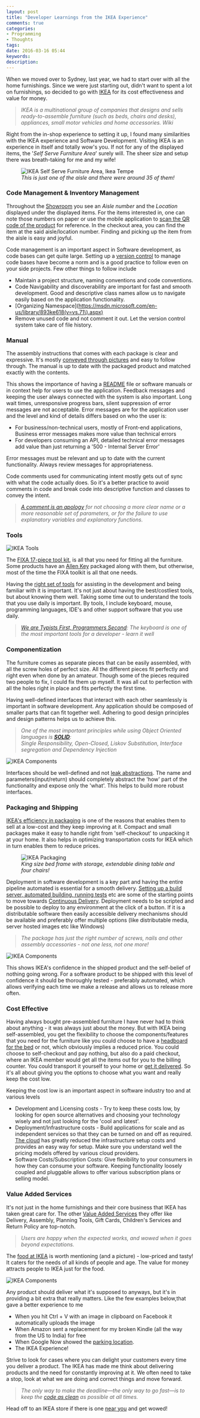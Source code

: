 ```yaml
---
layout: post
title: "Developer Learnings from the IKEA Experience"
comments: true
categories: 
- Programming
- Thoughts
tags: 
date: 2016-03-16 05:44
keywords: 
description: 
---
```


When we moved over to Sydney, last year, we had to start over with all the home furnishings. Since we were just starting out, didn't want to spent a lot on furnishings, so decided to go with [IKEA](http://www.ikea.com/au/en/?cid=au|ps|branded|brand|google|ikea_australia) for its cost effectiveness and value for money. 

> *IKEA is a multinational group of companies that designs and sells ready-to-assemble furniture (such as beds, chairs and desks), appliances, small motor vehicles and home accessories. <span class="right">Wiki</span>*

Right from the in-shop experience to setting it up, I found many similarities with the IKEA experience and Software Development. Visiting IKEA is an experience in itself and totally wow's you. If not for any of the displayed items, the '*Self Serve Furniture Area*' surely will. The sheer size and setup there was breath-taking for me and my wife!

<figure>
    <img alt="IKEA Self Serve Furniture Area, Ikea Tempe" src="{{ site.images_root}}/ikea_self_serve_furniture_area.jpg" />
    <figcaption><em>This is just one of the aisle and there were around 35 of them!</em></figcaption>
</figure>

### Code Management & Inventory Management ###

Throughout the [Showroom](https://shoutsfromtheabyss.files.wordpress.com/2013/06/ikea-map.jpg) you see an *Aisle number* and the *Location* displayed under the displayed items. For the items interested in, one can note those numbers on paper or use the mobile application to [scan the QR code of the product](http://www.ikea.com/ms/en_KR/customer-service/apps/mobile_app_14.html) for reference. In the checkout area, you can find the item at the said aisle/location number. Finding and picking up the item from the aisle is easy and joyful. 

Code management is an important aspect in Software development, as code bases can get quite large. Setting up a [version control](https://github.com/) to manage code bases have become a norm and is a good practice to follow even on your side projects. Few other things to follow include

- Maintain a project structure, naming conventions and code conventions. 
- Code Navigability and discoverability are important for fast and smooth development. Good and descriptive class names allow us to navigate easily based on the application functionality.
- [Organizing Namespace](https://msdn.microsoft.com/en-us/library/893ke618(v=vs.71\).aspx) 
- Remove unused code and not comment it out. Let the version control system take care of file history.

### Manual ###

The assembly instructions that comes with each package is clear and expressive. It's mostly [conveyed through pictures](http://www.ikea.com/au/en/assembly_instructions/malm-desk__AA-516949-7_pub.pdf) and easy to follow through. The manual is up to date with the packaged product and matched exactly with the contents. 

This shows the importance of having a [README](https://en.wikipedia.org/wiki/README) file or software manuals or in context help for users to use the application. Feedback messages and keeping the user always connected with the system is also important. Long wait times, unresponsive progress bars, silent suppression of error messages are not acceptable. Error messages are for the application user and the level and kind of details differs based on who the user is:

- For business/non-technical users, mostly of Front-end applications, Business error messages makes more value than technical errors
- For developers consuming an API, detailed technical error messages add value than just returning a '500 - Internal Server Error'

Error messages must be relevant and up to date with the current functionality. Always review messages for appropriateness.

Code comments used for communicating intent mostly gets out of sync with what the code actually does. So it's a better practice to avoid comments in code and break code into descriptive function and classes to convey the intent.

>*[A comment is an apology](http://butunclebob.com/ArticleS.TimOttinger.ApologizeIncode) for not choosing a more clear name or a more reasonable set of parameters, or for the failure to use explanatory variables and explanatory functions.*

### Tools ###

<img class="left" alt="IKEA Tools" src="{{ site.images_root}}/ikea_tools.jpg" />

The [FIXA 17-piece tool kit](http://www.ikea.com/us/en/catalog/products/00169254/), is all that you need for fitting all the furniture. Some products have an [Allen Key](https://en.wikipedia.org/wiki/Hex_key) packaged along with them, but otherwise, most of the time the FIXA toolkit is all that one needs.

Having the [right set of tools](http://www.rahulpnath.com/blog/tools-that-I-use/) for assisting in the development and being familiar with it is important.  It's not just about having the best/costliest tools, but about knowing them well. Taking some time out to understand the tools that you use daily is important. By tools, I include keyboard, mouse, programming languages, IDE's and other support software that you use daily. 

<div style="clear: both;"></div>

> *[We are Typists First, Programmers Second](http://blog.codinghorror.com/we-are-typists-first-programmers-second/): The keyboard is one of the most important tools for a developer - learn it well*

### Componentization ###

The furniture comes as separate pieces that can be easily assembled, with all the screw holes of perfect size. All the different pieces fit perfectly and right even when done by an amateur. Though some of the pieces required two people to fix, I could fix them up myself. It was all cut to perfection with all the holes right in place and fits perfectly the first time.

Having well-defined interfaces that interact with each other seamlessly is important in software development. Any application should be composed of smaller parts that can fit together well. Adhering to good design principles and design patterns helps us to achieve this. 

> *One of the most important principles while using Object Oriented  languages is **[SOLID](http://butunclebob.com/ArticleS.UncleBob.PrinciplesOfOod)**:     
  Single Responsibility, Open-Closed, Liskov Substitution, Interface segregation and Dependency Injection*

<img class="center" alt="IKEA Components" src="{{ site.images_root}}/ikea_components.jpg" />

Interfaces should be well-defined and not [leak abstractions](https://en.wikipedia.org/wiki/Leaky_abstraction). The name and parameters(input/return) should completely abstract the 'how' part of the functionality and expose only the 'what'. This helps to build more robust interfaces.

### Packaging and Shipping ###

[IKEA's efficiency in packaging](http://www.wsj.com/articles/ikea-cant-stop-obsessing-about-its-packaging-1434533401) is one of the reasons that enables them to sell at a low-cost and they keep improving at it. Compact and small packages make it easy to handle right from 'self-checkout' to unpacking it at your home. It also helps in optimizing transportation costs for IKEA which in turn enables them to reduce prices. 

<figure>
    <img alt="IKEA Packaging" src="{{ site.images_root}}/ikea_packed.jpg"></img>
    <figcaption><em>King size bed frame with storage, extendable dining table and four chairs!</em></figcaption>
</figure>      

Deployment in software development is a key part and having the entire pipeline automated is essential for a smooth delivery. [Setting up a build server, automated building, running tests](http://www.rahulpnath.com/blog/automated-clickonce-deployment-of-a-wpf-application-using-appveyor/) etc are some of the starting points to move towards [Continuous Delivery](http://martinfowler.com/bliki/ContinuousDelivery.html). Deployment needs to be scripted and be possible to deploy to any environment at the click of a button. If it is a distributable software then easily accessible delivery mechanisms should be available and preferably offer multiple options (like distributable media, server hosted images etc like Windows)

> *The package has just the right number of screws, nails and other assembly accessories - not one less, not one more!*

<img class="center" alt="IKEA Components" src="{{ site.images_root}}/ikea_assembly_accessories.jpg" />

This shows IKEA's confidence in the shipped product and the self-belief of nothing going wrong. For a software product to be shipped with this level of confidence it should be thoroughly tested - preferably automated, which allows verifying each time we make a release and allows us to release more often.

### Cost Effective ###
Having always bought pre-assembled furniture I have never had to think about anything - it was always just about the money. But with IKEA being self-assembled, you get the flexibility to choose the components/features that you need for the furniture like you could choose to have a [headboard for the bed](http://www.ikea.com/au/en/catalog/products/20228714/) or not, which obviously implies a reduced price. You could choose to self-checkout and pay nothing, but also do a paid checkout, where an IKEA member would get all the items out for you to the billing counter. You could transport it yourself to your home or [get it delivered](http://www.ikea.com/ms/en_AU/customer_service/ikea_services/home_delivery.html). So it's all about giving you the options to choose what you want and really keep the cost low. 

Keeping the cost low is an important aspect in software industry too and at various levels    

- Development and Licensing  costs - Try to keep these costs low, by looking for open source alternatives and choosing your technology wisely and not just looking for the 'cool and latest'.
- Deployment/Infrastructure costs - Build applications for scale and as independent services so that they can be  turned on and off  as required. [The cloud](https://azure.microsoft.com/en-us/) has greatly reduced the infrastructure setup costs and provides an easy way for setup. Make sure you understand well the pricing models offered by various cloud providers.
- Software Costs/Subscription Costs: Give flexibility to your consumers in how they can consume your software. Keeping functionality loosely coupled and pluggable allows to offer various subscription plans or selling model.

### Value Added Services ###

It's not just in the home furnishings and their core business that IKEA has taken great care for. The other [Value Added Services](http://www.ikea.com/ms/en_SG/service-offer/) they offer like Delivery, Assembly, Planning Tools, Gift Cards, Children's Services and Return Policy are top-notch. 

> *Users are happy when the expected works, and wowed when it goes beyond expectations.*

The [food at IKEA](http://www.ikea.com/au/en/catalog/categories/departments/food/) is worth mentioning (and a picture) - low-priced and tasty! It caters for the needs of all kinds of people and age. The value for money attracts people to IKEA just for the food. 

<img alt="IKEA Components" src="{{ site.images_root}}/ikea_food.jpg" />

Any product should deliver what it's supposed to anyways, but it's in providing a bit extra that really matters. Like the few examples below,that gave a better experience to me

- When you hit Ctrl + V with an image in clipboard on Facebook it automatically uploads the image
- When Amazon sent a replacement for my broken Kindle (all the way from the US to India) for free 
- When Google Now showed the [parking location](https://support.google.com/websearch/answer/6015842?hl=en).
- The IKEA Experience!

Strive to look for cases where you can delight your customers every time you deliver a product. The IKEA has made me think about delivering products and the need for constantly improving at it. We often need to take a stop, look at what we are doing and correct things and move forward.

> *The only way to make the deadline—the only way to go fast—is to keep the [code as clean](http://www.amazon.com/gp/product/0132350882/ref=as_li_tl?ie=UTF8&camp=1789&creative=390957&creativeASIN=0132350882&linkCode=as2&tag=rahulpnath-20&linkId=CVCVZFAR5SBYVMJW) as possible at all times.*


Head off to an IKEA store if there is one [near you](http://www.ikea.com/) and get wowed!
